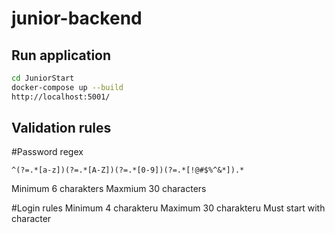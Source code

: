 # junior-backend

## Run application

``` bash
cd JuniorStart
docker-compose up --build
http://localhost:5001/
```

## Validation rules

#Password regex
``` regex
^(?=.*[a-z])(?=.*[A-Z])(?=.*[0-9])(?=.*[!@#$%^&*]).*
```
Minimum 6 charakters
Maxmium 30 characters

#Login rules
Minimum 4 charakteru
Maximum 30 charakteru
Must start with character
